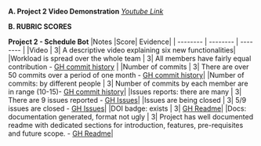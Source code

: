 **A. Project 2 Video Demonstration** *[Youtube Link]()*

 **B. RUBRIC SCORES**

  **Project 2 - Schedule Bot**
|Notes	|Score|	Evidence|
| -------- | -------- | -------- |
|Video |	3|	A descriptive video explaining six new functionalities|
|Workload is spread over the whole team |	3|	All members have fairly equal contribution - [GH commit history](https://github.com/manali-teke/MyScheduleBot/graphs/contributors) |
|Number of commits |	3|	There are over 50 commits over a period of one month - [GH commit history](https://github.com/manali-teke/MyScheduleBot/pulse)|
|Number of commits: by different people  |	3|	Number of commits by each member are in range (10-15)- [GH commit history](https://github.com/manali-teke/MyScheduleBot/pulse)|
|Issues reports: there are many  |	3|	There are 9 issues reported - [GH Issues](https://github.com/manali-teke/MyScheduleBot/issues)|
|Issues are being closed  |	3|	5/9 issues are closed - [GH Issues](https://github.com/SEProjGrp5/ScheduleBot/issues?q=is%3Aissue+)|
|DOI badge: exists  |	3|	[GH Readme](https://github.com/manali-teke/MyScheduleBot/blob/main/README.md)|
|Docs: documentation generated, format not ugly  |	3|	Project has well documented readme with dedicated sections for introduction, features, pre-requisites and future scope. - [GH Readme](https://github.com/manali-teke/MyScheduleBot/blob/main/README.md)|
